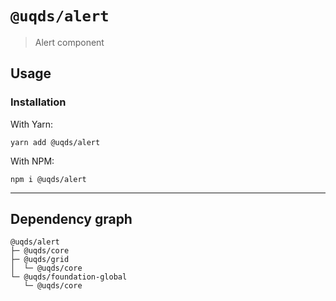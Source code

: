 # `@uqds/alert`

> Alert component

## Usage

### Installation

With Yarn:
```shell
yarn add @uqds/alert
```

With NPM:
```shell
npm i @uqds/alert
```

---

## Dependency graph

```shell
@uqds/alert
├─ @uqds/core
├─ @uqds/grid
│  └─ @uqds/core
└─ @uqds/foundation-global
   └─ @uqds/core
```
